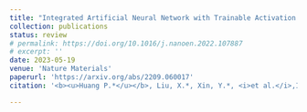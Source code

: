 ```yaml
---
title: "Integrated Artificial Neural Network with Trainable Activation Function Enabled by Topological Insulator-based Spin-Orbit Torque Devices"
collection: publications
status: review
# permalink: https://doi.org/10.1016/j.nanoen.2022.107887
# excerpt: ''
date: 2023-05-19
venue: 'Nature Materials'
paperurl: 'https://arxiv.org/abs/2209.060017'
citation: '<b><u>Huang P.*</u></b>, Liu, X.*, Xin, Y.*, <i>et al.</i>,Integrated Artificial Neural Network with Trainable Activation Function Enabled by Topological Insulator-based Spin-Orbit Torque Devices (arXiv:2209.06001, under review by <b><i>Nature Materials</i></b>).'

---
```

<!-- The self-powered wireless switch is one of the successful battery-free electronic products, which can be fully powered by a small mechanical energy harvesting (MEH). In most existing designs, bistable toggling electromagnetic energy harvesters are utilized to extract the mechanical energy associated with the switch toggling motions. Although such MEH modules are already put into volume production, the toggling dynamics and their energy profile have not been seriously investigated yet. This paper gives a comprehensive study of this toggling MEH. The released energy in a toggling action is quantified based on a varying potential well theoretical model. The mechanical–magnetic–electrical interaction within this dynamic system is better revealed with a simulation model built in Matlab Simulink. Experimental results further validate both the theory and simulation. The new insight into these quasi-static MEH systems and their essential potential energy precharging mechanism fills the gap between leading engineering practice and lagging academic study, in terms of application significance, over the last two decades. -->

<!-- [Download paper here](https://doi.org/10.1016/j.nanoen.2022.107887) -->

<!-- Recommended citation: Your Name, You. (2009). "Paper Title Number 1." <i>Journal 1</i>. 1(1). -->
